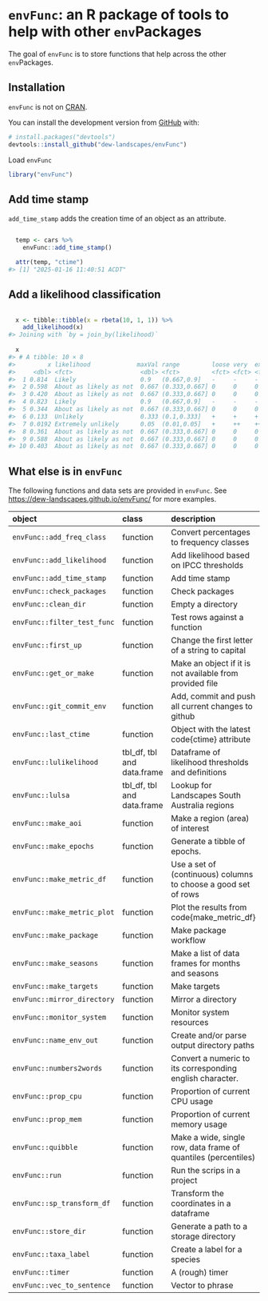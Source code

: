 
<!-- README.md is generated from README.Rmd. Please edit that file -->

# `envFunc`: an R package of tools to help with other `env`Packages

<!-- badges: start -->
<!-- badges: end -->

The goal of `envFunc` is to store functions that help across the other
`env`Packages.

## Installation

`envFunc` is not on [CRAN](https://CRAN.R-project.org).

You can install the development version from
[GitHub](https://github.com/) with:

``` r
# install.packages("devtools")
devtools::install_github("dew-landscapes/envFunc")
```

Load `envFunc`

``` r
library("envFunc")
```

## Add time stamp

`add_time_stamp` adds the creation time of an object as an attribute.

``` r

  temp <- cars %>%
    envFunc::add_time_stamp()

  attr(temp, "ctime")
#> [1] "2025-01-16 11:40:51 ACDT"
```

## Add a likelihood classification

``` r

  x <- tibble::tibble(x = rbeta(10, 1, 1)) %>%
    add_likelihood(x)
#> Joining with `by = join_by(likelihood)`
  
  x
#> # A tibble: 10 × 8
#>         x likelihood             maxVal range         loose very  extreme exceptional
#>     <dbl> <fct>                   <dbl> <fct>         <fct> <fct> <fct>   <fct>      
#>  1 0.814  Likely                  0.9   (0.667,0.9]   -     -     -       -          
#>  2 0.598  About as likely as not  0.667 (0.333,0.667] 0     0     0       0          
#>  3 0.420  About as likely as not  0.667 (0.333,0.667] 0     0     0       0          
#>  4 0.823  Likely                  0.9   (0.667,0.9]   -     -     -       -          
#>  5 0.344  About as likely as not  0.667 (0.333,0.667] 0     0     0       0          
#>  6 0.133  Unlikely                0.333 (0.1,0.333]   +     +     +       +          
#>  7 0.0192 Extremely unlikely      0.05  (0.01,0.05]   +     ++    +++     +++        
#>  8 0.361  About as likely as not  0.667 (0.333,0.667] 0     0     0       0          
#>  9 0.588  About as likely as not  0.667 (0.333,0.667] 0     0     0       0          
#> 10 0.403  About as likely as not  0.667 (0.333,0.667] 0     0     0       0
```

## What else is in `envFunc`

The following functions and data sets are provided in `envFunc`. See
<https://dew-landscapes.github.io/envFunc/> for more examples.

| object                      | class                      | description                                                    |
|:----------------------------|:---------------------------|:---------------------------------------------------------------|
| `envFunc::add_freq_class`   | function                   | Convert percentages to frequency classes                       |
| `envFunc::add_likelihood`   | function                   | Add likelihood based on IPCC thresholds                        |
| `envFunc::add_time_stamp`   | function                   | Add time stamp                                                 |
| `envFunc::check_packages`   | function                   | Check packages                                                 |
| `envFunc::clean_dir`        | function                   | Empty a directory                                              |
| `envFunc::filter_test_func` | function                   | Test rows against a function                                   |
| `envFunc::first_up`         | function                   | Change the first letter of a string to capital                 |
| `envFunc::get_or_make`      | function                   | Make an object if it is not available from provided file       |
| `envFunc::git_commit_env`   | function                   | Add, commit and push all current changes to github             |
| `envFunc::last_ctime`       | function                   | Object with the latest code{ctime} attribute                   |
| `envFunc::lulikelihood`     | tbl_df, tbl and data.frame | Dataframe of likelihood thresholds and definitions             |
| `envFunc::lulsa`            | tbl_df, tbl and data.frame | Lookup for Landscapes South Australia regions                  |
| `envFunc::make_aoi`         | function                   | Make a region (area) of interest                               |
| `envFunc::make_epochs`      | function                   | Generate a tibble of epochs.                                   |
| `envFunc::make_metric_df`   | function                   | Use a set of (continuous) columns to choose a good set of rows |
| `envFunc::make_metric_plot` | function                   | Plot the results from code{make_metric_df}                     |
| `envFunc::make_package`     | function                   | Make package workflow                                          |
| `envFunc::make_seasons`     | function                   | Make a list of data frames for months and seasons              |
| `envFunc::make_targets`     | function                   | Make targets                                                   |
| `envFunc::mirror_directory` | function                   | Mirror a directory                                             |
| `envFunc::monitor_system`   | function                   | Monitor system resources                                       |
| `envFunc::name_env_out`     | function                   | Create and/or parse output directory paths                     |
| `envFunc::numbers2words`    | function                   | Convert a numeric to its corresponding english character.      |
| `envFunc::prop_cpu`         | function                   | Proportion of current CPU usage                                |
| `envFunc::prop_mem`         | function                   | Proportion of current memory usage                             |
| `envFunc::quibble`          | function                   | Make a wide, single row, data frame of quantiles (percentiles) |
| `envFunc::run`              | function                   | Run the scrips in a project                                    |
| `envFunc::sp_transform_df`  | function                   | Transform the coordinates in a dataframe                       |
| `envFunc::store_dir`        | function                   | Generate a path to a storage directory                         |
| `envFunc::taxa_label`       | function                   | Create a label for a species                                   |
| `envFunc::timer`            | function                   | A (rough) timer                                                |
| `envFunc::vec_to_sentence`  | function                   | Vector to phrase                                               |
